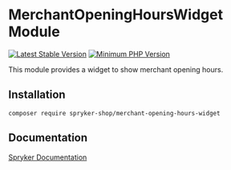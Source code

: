 # MerchantOpeningHoursWidget Module
[![Latest Stable Version](https://poser.pugx.org/spryker-shop/merchant-opening-hours-widget/v/stable.svg)](https://packagist.org/packages/spryker-shop/merchant-opening-hours-widget)
[![Minimum PHP Version](https://img.shields.io/badge/php-%3E%3D%208.0-8892BF.svg)](https://php.net/)

This module provides a widget to show merchant opening hours.

## Installation

```
composer require spryker-shop/merchant-opening-hours-widget
```

## Documentation

[Spryker Documentation](https://docs.spryker.com)
